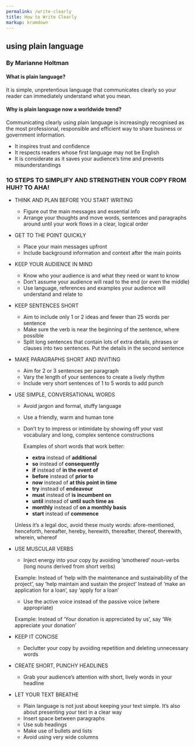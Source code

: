 ```yaml
---
permalink: /write-clearly
title: How to Write Clearly
markup: kramdown
---
```


## using plain language

### By Marianne Holtman

#### What is plain language?

It is simple, unpretentious language that communicates clearly so your reader can immediately understand what you mean. 

#### Why is plain language now a worldwide trend?

Communicating clearly using plain language is increasingly recognised as the most professional, responsible and efficient way to share business or government information.

  * It inspires trust and confidence
  * It respects readers whose first language may not be English
  * It is considerate as it saves your audience’s time and prevents misunderstandings

### 1O STEPS TO SIMPLIFY AND STRENGTHEN YOUR COPY FROM HUH? TO AHA!

* THINK AND PLAN BEFORE YOU START WRITING
  * Figure out the main messages and essential info
  * Arrange your thoughts and move words, sentences and paragraphs around until your work flows in a clear, logical order

* GET TO THE POINT QUICKLY
  * Place your main messages upfront
  * Include background information and context after the main points

* KEEP YOUR AUDIENCE IN MIND
  * Know who your audience is and what they need or want to know
  * Don’t assume your audience will read to the end (or even the middle)
  * Use language, references and examples your audience will understand and relate to

* KEEP SENTENCES SHORT
  * Aim to include only 1 or 2 ideas and fewer than 25 words per sentence
  * Make sure the verb is near the beginning of the sentence, where possible
  * Split long sentences that contain lots of extra details, phrases or clauses into two sentences. Put the details in the second sentence

* MAKE PARAGRAPHS SHORT AND INVITING
  * Aim for 2 or 3 sentences per paragraph
  * Vary the length of your sentences to create a lively rhythm
  * Include very short sentences of 1 to 5 words to add punch 

* USE SIMPLE, CONVERSATIONAL WORDS
  * Avoid jargon and formal, stuffy language
  * Use a friendly, warm and human tone
  * Don’t try to impress or intimidate by showing off your vast vocabulary and long, complex sentence constructions

    Examples of short words that work better:
    * **extra** instead of **additional**
    * **so** instead of **consequently**
    * **if** instead of **in the event of** 
    * **before** instead of **prior to**
    * **now** instead of **at this point in time**
    * **try** instead of **endeavour**
    * **must** instead of **is incumbent on**
    * **until** instead of **until such time as**
    * **monthly** instead of **on a monthly basis**
    * **start** instead of **commence**

   Unless it’s a legal doc, avoid these musty words:
      afore-mentioned, henceforth, hereafter, hereby, herewith, thereafter, thereof, therewith, wherein, whereof

* USE MUSCULAR VERBS
  * Inject energy into your copy by avoiding ‘smothered’ noun-verbs (long nouns derived from short verbs)

  Example: 
  Instead of ‘help with the maintenance and sustainability of the project’, say ‘help maintain and sustain the project’
  Instead of ‘make an application for a loan’, say ‘apply for a loan’

  * Use the active voice instead of the passive voice (where appropriate)
      
  Example: 
  Instead of ‘Your donation is appreciated by us’, say ‘We appreciate your donation’

* KEEP IT CONCISE
  * Declutter your copy by avoiding repetition and deleting unnecessary words

* CREATE SHORT, PUNCHY HEADLINES
  * Grab your audience’s attention with short, lively words in your headline

* LET YOUR TEXT BREATHE
  * Plain language is not just about keeping your text simple. It’s also about presenting your text in a clear way
  * Insert space between paragraphs
  * Use sub headings
  * Make use of bullets and lists
  * Avoid using very wide columns
